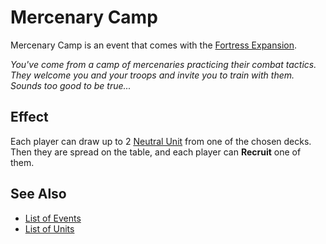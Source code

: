 # Mercenary Camp

Mercenary Camp is an event that comes with the [Fortress Expansion](../content.md).

*You've come from a camp of mercenaries practicing their combat tactics. They welcome you and your troops and invite you to train with them. Sounds too good to be true...*


## Effect

Each player can draw up to 2 [Neutral Unit](../units.md#neutral) from one of the chosen decks. Then they are spread on the table, and each player can **Recruit** one of them.


## See Also

- [List of Events](../events.md)
- [List of Units](../units.md)
